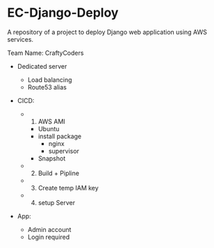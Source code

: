 # EC-Django-Deploy
A repository of a project to deploy Django web application using AWS services.

Team Name: CraftyCoders

- Dedicated server
  - Load balancing
  - Route53 alias

- CICD:
  - 1. AWS AMI
    - Ubuntu
    - install package
      - nginx
      - supervisor
    - Snapshot

  - 2. Build + Pipline
  - 3. Create temp IAM key
  - 4. setup Server

- App:
  - Admin account
  - Login required
  